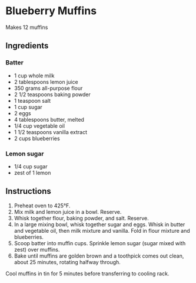 # Blueberry Muffins

Makes 12 muffins

## Ingredients

### Batter

- 1 cup whole milk
- 2 tablespoons lemon juice
- 350 grams all-purpose flour
- 2 1/2 teaspoons baking powder
- 1 teaspoon salt
- 1 cup sugar
- 2 eggs
- 4 tablespoons butter, melted
- 1/4 cup vegetable oil
- 1 1/2 teaspoons vanilla extract
- 2 cups blueberries

### Lemon sugar

- 1/4 cup sugar
- zest of 1 lemon

## Instructions

1. Preheat oven to 425&deg;F.
2. Mix milk and lemon juice in a bowl. Reserve.
3. Whisk together flour, baking powder, and salt. Reserve.
4. In a large mixing bowl, whisk together sugar and eggs. Whisk in butter and vegetable oil, then milk mixture and vanilla. Fold in flour mixture and blueberries.
5. Scoop batter into muffin cups. Sprinkle lemon sugar (sugar mixed with zest) over muffins.
6. Bake until muffins are golden brown and a toothpick comes out clean, about 25 minutes, rotating halfway through.

Cool muffins in tin for 5 minutes before transferring to cooling rack.
